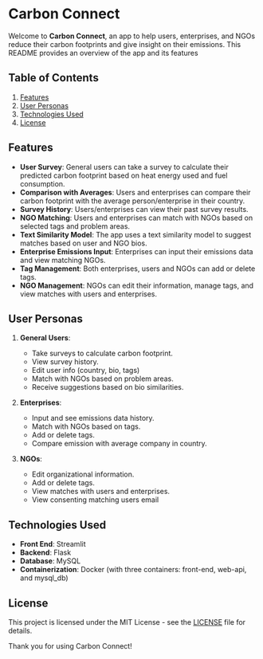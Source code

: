 # Carbon Connect

Welcome to **Carbon Connect**, an app to help users, enterprises, and NGOs reduce their carbon footprints and give insight on their emissions. This README provides an overview of the app and its features

## Table of Contents

1. [Features](#features)
2. [User Personas](#user-personas)
3. [Technologies Used](#technologies-used)
4. [License](#license)

## Features

- **User Survey**: General users can take a survey to calculate their predicted carbon footprint based on heat energy used and fuel consumption.
- **Comparison with Averages**: Users and enterprises can compare their carbon footprint with the average person/enterprise in their country.
- **Survey History**: Users/enterprises can view their past survey results.
- **NGO Matching**: Users and enterprises can match with NGOs based on selected tags and problem areas.
- **Text Similarity Model**: The app uses a text similarity model to suggest matches based on user and NGO bios.
- **Enterprise Emissions Input**: Enterprises can input their emissions data and view matching NGOs.
- **Tag Management**: Both enterprises, users and NGOs can add or delete tags.
- **NGO Management**: NGOs can edit their information, manage tags, and view matches with users and enterprises.

## User Personas

1. **General Users**:

   - Take surveys to calculate carbon footprint.
   - View survey history.
   - Edit user info (country, bio, tags)
   - Match with NGOs based on problem areas.
   - Receive suggestions based on bio similarities.

2. **Enterprises**:

   - Input and see emissions data history.
   - Match with NGOs based on tags.
   - Add or delete tags.
   - Compare emission with average company in country.

3. **NGOs**:
   - Edit organizational information.
   - Add or delete tags.
   - View matches with users and enterprises.
   - View consenting matching users email

## Technologies Used

- **Front End**: Streamlit
- **Backend**: Flask
- **Database**: MySQL
- **Containerization**: Docker (with three containers: front-end, web-api, and mysql_db)

## License

This project is licensed under the MIT License - see the [LICENSE](LICENSE) file for details.

Thank you for using Carbon Connect!
